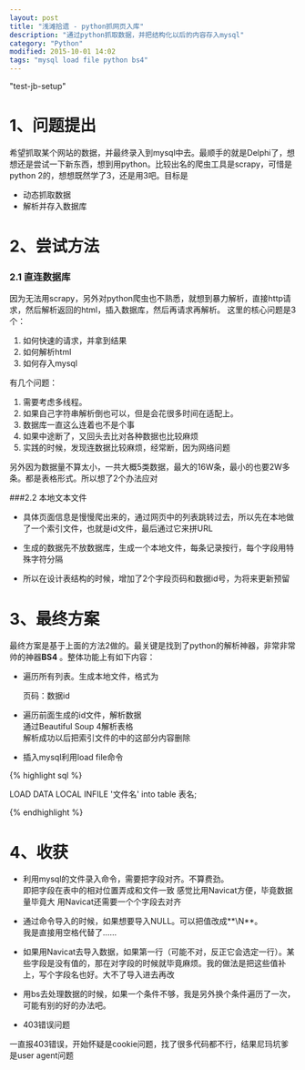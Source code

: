 ```yaml
---
layout: post
title: "浅滩拾遗 - python抓网页入库"
description: "通过python抓取数据，并把结构化以后的内容存入mysql"
category: "Python"
modified: 2015-10-01 14:02
tags: "mysql load file python bs4"
---
```

"test-jb-setup"
# 1、问题提出
希望抓取某个网站的数据，并最终录入到mysql中去。最顺手的就是Delphi了，想想还是尝试一下新东西，想到用python。比较出名的爬虫工具是scrapy，可惜是python 2的，想想既然学了3，还是用3吧。目标是

* 动态抓取数据
* 解析并存入数据库

# 2、尝试方法

### 2.1 直连数据库
因为无法用scrapy，另外对python爬虫也不熟悉，就想到暴力解析，直接http请求，然后解析返回的html，插入数据库，然后再请求再解析。
这里的核心问题是3个：

1. 如何快速的请求，并拿到结果
2. 如何解析html
3. 如何存入mysql

有几个问题：

1. 需要考虑多线程。
2. 如果自己字符串解析倒也可以，但是会花很多时间在适配上。
3. 数据库一直这么连着也不是个事
4. 如果中途断了，又回头去比对各种数据也比较麻烦
5. 实践的时候，发现连数据比较麻烦，经常断，因为网络问题

另外因为数据量不算太小，一共大概5类数据，最大的16W条，最小的也要2W多条。都是表格形式。所以想了2个办法应对

###2.2 本地文本文件
* 具体页面信息是慢慢爬出来的，通过网页中的列表跳转过去，所以先在本地做了一个索引文件，也就是id文件，最后通过它来拼URL

* 生成的数据先不放数据库，生成一个本地文件，每条记录按行，每个字段用特殊字符分隔

* 所以在设计表结构的时候，增加了2个字段页码和数据id号，为将来更新预留


# 3、最终方案
最终方案是基于上面的方法2做的。最关键是找到了python的解析神器，非常非常帅的神器**BS4**  。整体功能上有如下内容：

* 遍历所有列表。生成本地文件，格式为

	页码：数据id
* 遍历前面生成的id文件，解析数据  
	通过Beautiful Soup 4解析表格  
	解析成功以后把索引文件的中的这部分内容删除

* 插入mysql利用load file命令

{% highlight sql %} 

LOAD DATA LOCAL INFILE '文件名' into table 表名; 
	
{% endhighlight %} 

# 4、收获
* 利用mysql的文件录入命令，需要把字段对齐。不算费劲。  
   即把字段在表中的相对位置弄成和文件一致
   感觉比用Navicat方便，毕竟数据量毕竟大
   用Navicat还需要一个个字段去对齐
   
* 通过命令导入的时候，如果想要导入NULL。可以把值改成**\N**。   
	我是直接用空格代替了……
   
* 如果用Navicat去导入数据，如果第一行（可能不对，反正它会选定一行）。某些字段是没有值的，那在对字段的时候就毕竟麻烦。我的做法是把这些值补上，写个字段名也好。大不了导入进去再改

* 用bs去处理数据的时候，如果一个条件不够，我是另外换个条件遍历了一次，可能有别的好的办法吧。

* 403错误问题

一直报403错误，开始怀疑是cookie问题，找了很多代码都不行，结果尼玛坑爹是user agent问题

